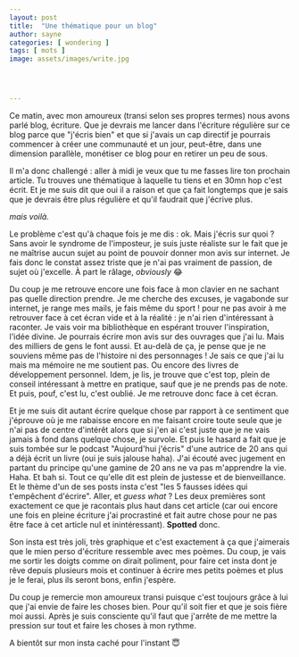 ```yaml
---
layout: post
title:  "Une thématique pour un blog"
author: sayne
categories: [ wondering ]
tags: [ mots ]
image: assets/images/write.jpg




---
```


Ce matin, avec mon amoureux (transi selon ses propres termes) nous avons parlé blog, écriture. Que je devrais me lancer dans l'écriture régulière sur ce blog parce que "j'écris bien" et que si j'avais un cap directif je pourrais commencer à créer une communauté et un jour, peut-être, dans une dimension parallèle, monétiser ce blog pour en retirer un peu de sous. 

Il m'a donc challengé : aller à midi je veux que tu me fasses lire ton prochain article. Tu trouves une thématique à laquelle tu tiens et en 30mn hop c'est écrit. Et je me suis dit que oui il a raison et que ça fait longtemps que je sais que je devrais être plus régulière et qu'il faudrait que j'écrive plus.

*mais voilà.*

Le problème c'est qu'à chaque fois je me dis : ok. Mais j'écris sur quoi ? Sans avoir le syndrome de l'imposteur, je suis juste réaliste sur le fait que je ne maîtrise aucun sujet au point de pouvoir donner mon avis sur internet. Je fais donc le constat assez triste que je n'ai pas vraiment de passion, de sujet où j'excelle. À part le râlage, *obviously* 😂

Du coup je me retrouve encore une fois face à mon clavier en ne sachant pas quelle direction prendre. Je me cherche des excuses, je vagabonde sur internet, je range mes mails, je fais même du sport ! pour ne pas avoir à me retrouver face à cet écran vide et à la réalité : je n'ai rien d'intéressant à raconter. Je vais voir ma bibliothèque en espérant trouver l'inspiration, l'idée divine. Je pourrais écrire mon avis sur des ouvrages que j'ai lu. Mais des milliers de gens le font aussi. Et au-delà de ça, je pense que je ne souviens même pas de l'histoire ni des personnages ! Je sais ce que j'ai lu mais ma mémoire ne me soutient pas. Ou encore des livres de développement personnel. Idem, je lis, je trouve que c'est top, plein de conseil intéressant à mettre en pratique, sauf que je ne prends pas de note. Et puis, pouf, c'est lu, c'est oublié. Je me retrouve donc face à cet écran. 

Et je me suis dit autant écrire quelque chose par rapport à ce sentiment que j'éprouve où je me rabaisse encore en me faisant croire toute seule que je n'ai pas de centre d'intérêt alors que si j'en ai c'est juste que je ne vais jamais à fond dans quelque chose, je survole. Et puis le hasard a fait que je suis tombée sur le podcast "Aujourd'hui j'écris" d'une autrice de 20 ans qui a déjà écrit un livre (oui je suis jalouse haha). J'ai écouté avec jugement en partant du principe qu'une gamine de 20 ans ne va pas m'apprendre la vie. Haha. Et bah si. Tout ce qu'elle dit est plein de justesse et de bienveillance. Et le thème d'un de ses posts insta c'est "les 5 fausses idées qui t'empêchent d'écrire". Aller, et *guess what* ? Les deux premières sont exactement ce que je racontais plus haut dans cet article (car oui encore une fois en pleine écriture j'ai procrastiné et fait autre chose pour ne pas être face à cet article nul et inintéressant). **Spotted** donc. 

Son insta est très joli, très graphique et c'est exactement à ça que j'aimerais que le mien perso d'écriture ressemble avec mes poèmes. Du coup, je vais me sortir les doigts comme on dirait poliment, pour faire cet insta dont je rêve depuis plusieurs mois et continuer à écrire mes petits poèmes et plus je le ferai, plus ils seront bons, enfin j'espère. 

Du coup je remercie mon amoureux transi puisque c'est toujours grâce à lui que j'ai envie de faire les choses bien. Pour qu'il soit fier et que je sois fière moi aussi. Après je suis consciente qu'il faut que j'arrête de me mettre la pression sur tout et faire les choses à mon rythme.

A bientôt sur mon insta caché pour l'instant 😇